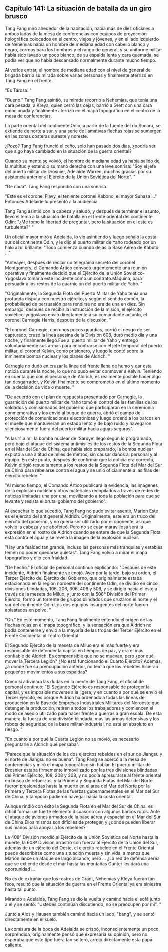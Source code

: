 
## Capítulo 141: La situación de batalla da un giro brusco

Tang Fang miró alrededor de la habitación, había más de diez oficiales a ambos lados de la mesa de conferencias con equipos de proyección holográfica colocados en el centro, viejos y jóvenes, y en el lado izquierdo de Nehemías había un hombre de mediana edad con cabello blanco y negro, correas para los hombros y el rango de general, y su uniforme militar había sido lavado un poco blanco, de su espalda lenta y cara quemada, se podía ver que no había descansado normalmente durante mucho tiempo.

Al verlos entrar, el hombre de mediana edad con el nivel de general de brigada barrió su mirada sobre varias personas y finalmente aterrizó en Tang Fang en el frente.

"Es Tarosa. "

"Bueno." Tang Fang asintió, su mirada recorrió a Nehemías, que tenía una cara pesada, a Kreya, quien cerró las cejas, barrió a Grett con una cara emocionada y finalmente aterrizó en el mapa topográfico en el centro de la mesa de conferencias.

La parte oriental del continente Odín, a partir de la fuente del río Sunaru, se extiende de norte a sur, y una serie de llamativas flechas rojas se sumergen en las zonas costeras sureste y noreste.

¿Pozo? Tang Fang frunció el ceño, solo han pasado dos días, ¿podría ser que algo haya cambiado en la situación de la guerra oriental?

Cuando su mente se volvió, el hombre de mediana edad ya había salido de la multitud y extendió su mano derecha con una leve sonrisa: "Soy el jefe del puerto militar de Drosnier, Adelaide Warren, muchas gracias por su asistencia anterior al Ejército de la Unión Soviética del Norte". "

"De nada". Tang Fang respondió con una sonrisa.

"Este es el coronel Flavy, el teniente coronel Kabono, el mayor Suhasa ..." Entonces Adelaide lo presentó a la audiencia.

Tang Fang asintió con la cabeza y saludó, y después de terminar el asunto, llevó el tema a la situación de batalla en el frente oriental del continente Odin: "¿Me tomo la libertad de preguntar, pero la situación en el este es turbulenta?" "

Un oficial mayor miró a Adelaida, lo vio asintiendo y luego señaló la costa sur del continente Odin, y le dijo al puerto militar de Yaho rodeado por un halo azul brillante: "Todo comienza cuando dejas la Base Aérea de Kabuto ..."

"Anteayer, después de recibir un telegrama secreto del coronel Montgomery, el Comando Ártico convocó urgentemente una reunión operativa y finalmente decidió que el Ejército de la Unión Soviético-Yugoslava tomaría este incidente como un contrato.Máquina, para persuadir a los restos de la guarnición del puerto militar de Yaho. "

"Originalmente, la Segunda Flota del Puerto Militar de Yaho tenía una profunda disputa con nuestro ejército, y según el sentido común, la probabilidad de persuasión para rendirse no era de una en diez. Sin embargo, después de recibir la instrucción de la misión, el ejército soviético-yugoslavo envió directamente a su comandante adjunto, el coronel Carnegie Harris, después de la discusión. "

"El coronel Carnegie, con unos pocos guardias, corrió el riesgo de ser capturado, cruzó la línea asesina de la División 608, duró medio día y una noche, y finalmente llegó.Fue al puerto militar de Yaho y entregó voluntariamente sus armas para encontrarse con el jefe temporal del puerto militar, el coronel Kelvin, como prisionero, y luego le contó sobre la inminente bomba nuclear y los planes de Aldrich. "

Carnegie no dudó en cruzar la línea del frente llena de humo y dar esta noticia durante la noche, lo que no pudo evitar conmover a Kelvin. Teniendo en cuenta que con el personaje de Aldrich, es realmente posible hacer algo tan desgarrador, y Kelvin finalmente se comprometió en el último momento de la decisión de vida o muerte. "

"De acuerdo con el plan de respuesta presentado por Carnegie, la guarnición del puerto militar de Yaho tomó el control de las familias de los soldados y comisionados del gobierno que participaron en la ceremonia conmemorativa y los envió al buque de guerra, abrió el campo de protección de comunicaciones electrónicas y luego ordenó a los barcos en el muelle que mantuvieran un estado lento y de bajo ruido y navegaron silenciosamente fuera del puerto militar hacia aguas seguras".

"A las 11 a.m., la bomba nuclear de 'Saruye' llegó según lo programado, pero bajo el ataque del sistema antimisiles de los restos de la Segunda Flota en el Mar del Sur de China, que había sido preparado, la bomba nuclear explotó a una altitud de miles de metros, sin causar daños al personal y al equipo. En este punto, después de confirmar que la noticia era correcta, Kelvin dirigió resueltamente a los restos de la Segunda Flota del Mar del Sur de China para rebelarse contra el agua y se unió oficialmente a las filas del ejército rebelde. "

"Al mismo tiempo, el Comando Ártico publicará la evidencia, las imágenes de la explosión nuclear y otros materiales recopilados a través de redes de noticias limitadas una por una, movilizando a toda la población para que se levante y resista el brutal gobierno del gobierno".

Al escuchar lo que sucedió, Tang Fang no pudo evitar asentir, Marion Este es el ejército del antigeneral Aldrich. Originalmente, este era un truco del ejército del gobierno, y no quería ser utilizado por el oponente, así que volvió la cabeza y se abofeteó. Pero no sé cuán maravillosa será la expresión en el rostro de Aldrich cuando se entere de que la Segunda Flota está contra el agua y se revela la imagen de la explosión nuclear.

"Hay una fealdad tan grande, incluso las personas más tranquilas y estables temen no poder quedarse quietas". Tang Fang volvió a mirar el mapa topográfico y dijo con frialdad.

"De hecho." El oficial de personal continuó explicando: "Después de este incidente, Aldrich finalmente se enojó. Ayer por la tarde, bajo su orden, el Tercer Ejército del Ejército del Gobierno, que originalmente estaba estacionado en la región noroeste del continente Odín, se dividió en cinco divisiones blindadas, 106, 206, 306, 406 y 506, y se dirigió hacia el este a través de la meseta de Miluo, y junto con la 508ª División del Primer Ejército, formó un torrente de grupos blindados que cruzaron el norte y el sur del continente Odín.Los dos equipos insurgentes del norte fueron aplastados en polvo. "

"Oh." En este momento, Tang Fang finalmente entendió el origen de las flechas rojas en el mapa topográfico, y la sensación era que Aldrich no podía contenerse y envió a la mayoría de las tropas del Tercer Ejército en el Frente Occidental al Teatro Oriental.

El Segundo Ejército de la meseta de Miluo era el más fuerte y era responsable de defender la capital en tiempos de paz, y era el más confiable de Aldrich. Es comprensible que no se muevan, pero ¿por qué mover la Tercera Legión? ¿No está funcionando el Cuarto Ejército? Además, ¿a dónde fue su preocupación anterior, no temía que los rebeldes hicieran pequeños movimientos a sus espaldas?

Como si adivinara las dudas en la mente de Tang Fang, el oficial de personal continuó: "El Segundo Ejército es responsable de proteger la capital, y es imposible moverse a la ligera, y en cuanto a por qué se envió el Tercer Ejército, es porque Aldrich ha ordenado a todas las líneas de producción en la Base de Empresas Industriales Militares del Noroeste que detengan la producción, retiren a todos los trabajadores y comiencen el modo de asedio utilizado para hacer frente a guerras a gran escala. De esta manera, la fuerza de una división blindada, más las armas defensivas y los robots de seguridad de la base militar-industrial, no está en absoluto en riesgo. "

"En cuanto a por qué la Cuarta Legión no se movió, es necesario preguntarle a Aldrich qué pensaba".

"Parece que la situación de los dos ejércitos rebeldes en el sur de Jiangsu y el norte de Jiangsu no es buena". Tang Fang se acercó a la mesa de conferencias y miró el mapa topográfico sin hablar. El puerto militar de Drosnier estaba firmemente inmovilizado por las tres divisiones blindadas del Primer Ejército, 108, 208 y 308, y no podía apresurarse al frente oriental en busca de refuerzos, y la Primera y Segunda Flotas del Mar del Norte fueron presionadas hasta la muerte en el área del Mar del Norte por la Primera y Tercera Flotas de las fuerzas gubernamentales en el Mar del Sur de China, y tampoco pudieron navegar hacia la costa oriental.

Aunque rindió con éxito la Segunda Flota en el Mar del Sur de China, es difícil formar un fuerte elemento disuasorio con algunos barcos rotos. Ante el ataque de aviones armados de la base aérea y espacial en el Mar del Sur de China,Ellos mismos son difíciles de proteger, y ¿dónde pueden liberar sus manos para apoyar a los rebeldes?

La 408ª División mordió al Ejército de la Unión Soviética del Norte hasta la muerte, la 608ª División arrastró con fuerza al Ejército de la Unión del Sur, además de un ejército del Oeste, el ejército rebelde en el Frente Oriental puede describirse como una situación muerta y sin vida, a menos que Marion lance un ataque de largo alcance, pero ... ¿La red de defensa aérea que se extiende desde el mar hasta las montañas Gunter les dará una oportunidad ...

No es de extrañar que los rostros de Grant, Nehemías y Kleya fueran tan feos, resultó que la situación de guerra en el Frente Oriental ya era siniestra hasta tal punto.

Mirando a Adelaida, Tang Fang se dio la vuelta y caminó hacia el sofá junto a él y se sentó: "Ustedes continúan discutiendo, no se preocupen por mí". "

Junto a Alos y Hausen también caminó hacia un lado, "bang", y se sentó directamente en el suelo.

La comisura de la boca de Adelaida se crispó, inconscientemente un poco sorprendida, originalmente pensó que expresaría su opinión, pero no esperaba que este tipo fuera tan soltero, arrojó directamente esta papa caliente.